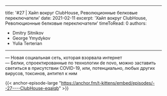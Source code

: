 
---
title: '#27 | Хайп вокруг ClubHouse, Революционные белковые переключатели'
date: 2021-02-11
excerpt: 'Хайп вокруг ClubHouse, Революционные белковые переключатели'
timeToRead: 0
authors:
  - Dmitry Sitnikov
  - George Ymydykov
  - Yulia Terterian
---

— Новая социальная сеть, которая взорвала интернет<br/>
— Белки, спроектированные по технологии de novo, можно заставить светиться в присутствии COVID-19, или, потенциально, любых других вирусов, токсинов, антител к ним

{{< anchor-episode-large "https://anchor.fm/t-kittens/embed/episodes/--27----ClubHouse-eqalqb" >}}
